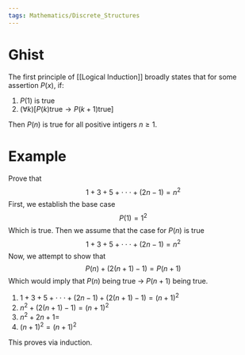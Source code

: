 ```yaml
---
tags: Mathematics/Discrete_Structures
---
```


# Ghist

The first principle of [[Logical Induction]] broadly states that for some assertion $P(x)$, if:

1. $P(1)$ is true
2. $(\forall k)[P(k) \text{true} \rightarrow P(k+1) \text{true}]$

Then $P(n)$ is true for all positive intigers $n \ge 1$.

# Example

Prove that $$1+3+5+\cdot\cdot\cdot+(2n-1)=n^2$$First, we establish the base case$$P(1)=1^2$$Which is true. Then we assume that the case for $P(n)$ is true$$1+3+5+\cdot\cdot\cdot+(2n-1)=n^2$$Now, we attempt to show that $$P(n)+(2(n+1)-1)=P(n+1)$$Which would imply that $P(n)$ being true -> $P(n+1)$ being true.

1. $1+3+5+\cdot\cdot\cdot+(2n-1)+(2(n+1)-1)=(n+1)^2$
2. $n^{2}+(2(n+1)-1)=(n+1)^{2}$
3. $n^2+2n+1=$
4. $(n+1)^2=(n+1)^2$

This proves via induction.